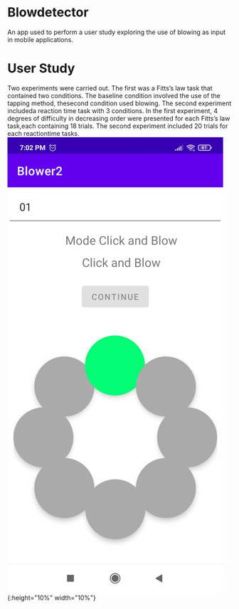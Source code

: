 # Blowdetector
An app used to perform a user study exploring the use of blowing as input in mobile applications.

# User Study
Two experiments were carried out.  The first was a Fitts’s law task that contained two conditions.  The baseline condition involved the use of the tapping method, thesecond condition used blowing.  The second experiment includeda reaction time task with 3 conditions.  In the first experiment, 4 degrees of difficulty in decreasing order were presented for each Fitts’s law task,each containing 18 trials.  The second experiment included 20 trials for each reactiontime tasks.
![alt text](https://github.com/JavierJaquez/blowdetector/blob/main/fitt-law-screenshot.jpg){:height="10%" width="10%"}
